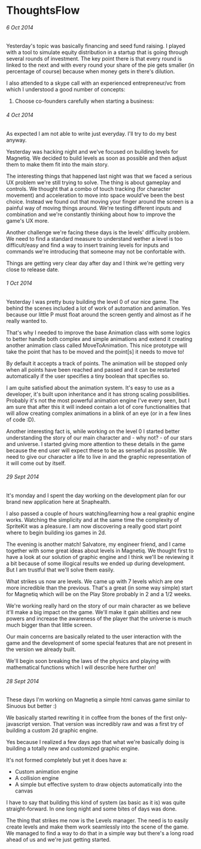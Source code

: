 # ThoughtsFlow
###### 6 Oct 2014
Yesterday's topic was basically financing and seed fund raising. I played with a tool to simulate equity distribution in a startup that is going through several rounds of investment. The key point there is that every round is linked to the next and with every round your share of the pie gets smaller (in percentage of course) because when money gets in there's dilution.

I also attended to a skype call with an experienced entrepreneur/vc from which I understood a good number of concepts:
1. Choose co-founders carefully when starting a business:

###### 4 Oct 2014
As expected I am not able to write just everyday. I'll try to do my best anyway.

Yesterday was hacking night and we've focused on building levels for Magnetiq. We decided to build levels as soon as possible and then adjust them to make them fit into the main story.

The interesting things that happened last night was that we faced a serious UX problem we're still trying to solve. The thing is about gameplay and controls. We thought that a combo of touch tracking (for character movement) and acceleration to move into space would've been the best choice. Instead we found out that moving your finger around the screen is a painful way of moving things around. We're testing different inputs and combination and we're constantly thinking about how to improve the game's UX more.

Another challenge we're facing these days is the levels' difficulty problem. We need to find a standard measure to understand wether a level is too difficult/easy and find a way to insert training levels for inputs and commands we're introducing that someone may not be confortable with.

Things are getting very clear day after day and I think we're getting very close to release date.

###### 1 Oct 2014
Yesterday I was pretty busy building the level 0 of our nice game. The behind the scenes included a lot of work of automation and animation. Yes because our little P must float around the screen gently and almost as if he really wanted to.

That's why I needed to improve the base Animation class with some logics to better handle both complex and simple animations and extend it creating another animation class called MoveToAnimation. This nice prototype will take the point that has to be moved and the point[s] it needs to move to!

By default it accepts a track of points. The animation will be stopped only when all points have been reached and passed and it can be restarted automatically if the user specifies a tiny boolean that specifies so.

I am quite satisfied about the animation system. It's easy to use as a developer, it's built upon inheritance and it has strong scaling possibilities. Probably it's not the most powerful animation engine I've every seen, but I am sure that after this it will indeed contain a lot of core functionalities that will allow creating complex animations in a blink of an eye (or in a few lines of code :D).

Another interesting fact is, while working on the level 0 I started better understanding the story of our main character and - why not? - of our stars and universe. I started giving more attention to these details in the game because the end user will expect these to be as senseful as possible. We need to give our character a life to live in and the graphic representation of it will come out by itself.
###### 29 Sept 2014
It's monday and I spent the day working on the development plan for our brand new application here at Snaphealth.

I also passed a couple of hours watching/learning how a real graphic engine works. Watching the simplicity and at the same time the complexity of SpriteKit was a pleasure. I am now discovering a really good start point where to begin building ios games in 2d.

The evening is another match! Salvatore, my engineer friend, and I came together with some great ideas about levels in Magnetiq. We thought first to have a look at our solution of graphic engine and I think we'll be reviewing it a bit because of some illogical results we ended up during development. But I am trustful that we'll solve them easily.

What strikes us now are levels. We came up with 7 levels which are one more incredible than the previous. That's a great (in some way simple) start for Magnetiq which will be on the Play Store probably in 2 and a 1/2 weeks.

We're working really hard on the story of our main character as we believe it'll make a big impact on the game. We'll make it gain abilities and new powers and increase the awareness of the player that the universe is much much bigger than that little screen.

Our main concerns are basically related to the user interaction with the game and the development of some special features that are not present in the version we already built.

We'll begin soon breaking the laws of the physics and playing with mathematical functions which I will describe here further on!

###### 28 Sept 2014
These days I'm working on Magnetiq a simple html canvas game similar to Sinuous but better :)

We basically started rewriting it in coffee from the bones of the first only-javascript version. That version was incredibly raw and was a first try of building a custom 2d graphic engine.

Yes because I realized a few days ago that what we're basically doing is building a totally new and customized graphic engine.

It's not formed completely but yet it does have a:

- Custom animation engine
- A collision engine
- A simple but effective system to draw objects automatically into the canvas

I have to say that building this kind of system (as basic as it is) was quite straight-forward. In one long night and some bites of days was done.

The thing that strikes me now is the Levels manager. The need is to easily create levels and make them work seamlessly into the scene of the game. We managed to find a way to do that in a simple way but there's a long road ahead of us and we're just getting started.
